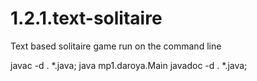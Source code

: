# 1.2.1.text-solitaire
Text based solitaire game run on the command line

javac -d . *.java;
java mp1.daroya.Main
javadoc -d . *.java;
